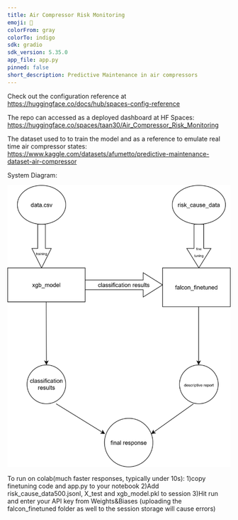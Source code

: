 ```yaml
---
title: Air Compressor Risk Monitoring
emoji: 🏃
colorFrom: gray
colorTo: indigo
sdk: gradio
sdk_version: 5.35.0
app_file: app.py
pinned: false
short_description: Predictive Maintenance in air compressors
---
```


Check out the configuration reference at https://huggingface.co/docs/hub/spaces-config-reference

The repo can accessed as a deployed dashboard at HF Spaces: https://huggingface.co/spaces/taan30/Air_Compressor_Risk_Monitoring

The dataset used to to train the model and as a reference to emulate real time air compressor states: https://www.kaggle.com/datasets/afumetto/predictive-maintenance-dataset-air-compressor

System Diagram:

<img src="model_arch_air_comp.drawio.svg" alt="System Diagram" width="600"/>

To run on colab(much faster responses, typically under 10s):
1)copy finetuning code and app.py to your notebook
2)Add risk_cause_data500.jsonl, X_test and xgb_model.pkl to session
3)Hit run and enter your API key from Weights&Biases
(uploading the falcon_finetuned folder as well to the session storage will cause errors)

